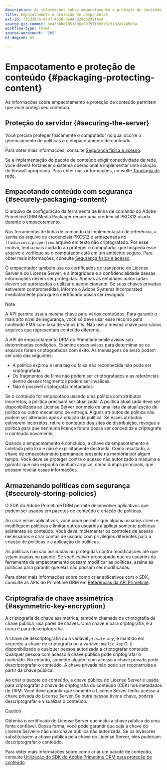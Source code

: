 ```yaml
---
description: As informações sobre empacotamento e proteção de conteúdo permitem que você proteja seu conteúdo.
title: Empacotamento e proteção de componentes
exl-id: f33d382b-07d7-4630-9e44-820d6249fee4
source-git-commit: be43bbbd1051886c8979ff590a3197b2a7249b6a
workflow-type: tm+mt
source-wordcount: '805'
ht-degree: 0%

---
```


# Empacotamento e proteção de conteúdo {#packaging-protecting-content}

As informações sobre empacotamento e proteção de conteúdo permitem que você proteja seu conteúdo.

## Proteção do servidor {#securing-the-server}

Você precisa proteger fisicamente o computador no qual ocorre o gerenciamento de políticas e o empacotamento de conteúdo.

Para obter mais informações, consulte [Segurança física e acesso](../../secure-deployment-guidelines/physical-sec-and-access.md).

Se a implementação do pacote de conteúdo exigir conectividade de rede, você deverá fortalecer o sistema operacional e implementar uma solução de firewall apropriada. Para obter mais informações, consulte [Topologia de rede](../../secure-deployment-guidelines/overview/network-topology.md).

## Empacotando conteúdo com segurança {#securely-packaging-content}

O arquivo de configuração da ferramenta de linha de comando do Adobe Primetime DRM Media Packager requer uma credencial PKCS12 usada durante o empacotamento.

Nas ferramentas de linha de comando da Implementação de referência, a senha do arquivo de credenciais PKCS12 é armazenada no `flashaccess.properties` arquivo em texto não criptografado. Por esse motivo, tenha mais cuidado ao proteger o computador que hospeda esse arquivo e verifique se o computador está em um ambiente seguro. Para obter mais informações, consulte [Segurança física e acesso](../../secure-deployment-guidelines/physical-sec-and-access.md).

O empacotador também usa os certificados de transporte do License Server e do License Server, e a integridade e a confidencialidade dessas informações devem ser protegidas. Apenas as entidades autorizadas devem ser autorizadas a utilizar o acondicionador. Se suas chaves privadas estiverem comprometidas, informe o Adobe Systems Incorporated imediatamente para que o certificado possa ser revogado.

>[!NOTE]
>
>A API permite usar a mesma chave para vários conteúdos. Para garantir o mais alto nível de segurança, você só deve usar esse recurso para conteúdo FMS com taxa de vários bits. Não use a mesma chave para vários arquivos que representam conteúdo diferente.

A API de empacotamento DRM do Primetime emite avisos sob determinadas condições. Examine esses avisos para determinar se os arquivos foram criptografados com êxito. As mensagens de aviso podem ser uma das seguintes:

* A política expirou e uma tag ou faixa não reconhecida não pode ser criptografada.
* Os fragmentos de filme não podem ser criptografados e as referências dentro desses fragmentos podem ser inválidas.
* Não é possível criptografar metadados.

Se o conteúdo for empacotado usando uma política com atributos incorretos, a política precisará ser atualizada. A política atualizada deve ser disponibilizada ao License Server por meio de uma lista de atualização de política ou outro mecanismo de entrega. Alguns atributos de política não podem ser alterados após a criação da política. Se esses atributos estiverem incorretos, retire o conteúdo dos sites de distribuição, revogue a política para que nenhuma licença futura possa ser concedida e criptografe o conteúdo novamente.

Quando o empacotamento é concluído, a chave de empacotamento é coletada pelo lixo e não é explicitamente destruída. Como resultado, a chave de empacotamento permanece presente na memória por algum tempo. Você deve se proteger contra o acesso não autorizado à máquina e garantir que não exponha nenhum arquivo, como dumps principais, que possam revelar essas informações.

## Armazenando políticas com segurança {#securely-storing-policies}

O SDK do Adobe Primetime DRM permite desenvolver aplicativos que podem ser usados em pacotes de conteúdo e criação de políticas.

Ao criar esses aplicativos, você pode permitir que alguns usuários criem e modifiquem políticas e limitar outros usuários a aplicar somente políticas existentes ao conteúdo. Você deve implementar os controles de acesso necessários e criar contas de usuário com privilégios diferentes para a criação de políticas e a aplicação de políticas.

As políticas não são assinadas ou protegidas contra modificações até que sejam usadas no pacote. Se você estiver preocupado que os usuários da ferramenta de empacotamento possam modificar as políticas, assine as políticas para garantir que elas não possam ser modificadas.

Para obter mais informações sobre como criar aplicativos com o SDK, consulte as APIs do Primetime DRM em [Referências da API Primetime](https://help.adobe.com/en_US/primetime/api/index.html#api-Adobe_Primetime_API_References).

## Criptografia de chave assimétrica {#asymmetric-key-encryption}

A criptografia de chave assimétrica, também chamada de criptografia de chave pública, usa pares de chaves. Uma chave é para criptografia, e a outra é para descriptografia.

A chave de descriptografia ou a variável *`private key`*, é mantido em segredo; a chave de criptografia ou a variável *`public key`* O, é disponibilizado a qualquer pessoa autorizada a criptografar conteúdo. Qualquer pessoa com acesso à chave pública pode criptografar o conteúdo. No entanto, somente alguém com acesso à chave privada pode descriptografar o conteúdo. A chave privada não pode ser reconstruída a partir da chave pública.

Ao criar o pacote do conteúdo, a chave pública do License Server é usada para criptografar a chave de criptografia do conteúdo (CEK) nos metadados de DRM. Você deve garantir que somente o License Server tenha acesso à chave privada do License Server. Se outra pessoa tiver a chave, poderá descriptografar e visualizar o conteúdo.

>[!CAUTION]
>
>Obtenha o certificado do License Server que inclui a chave pública de uma fonte confiável. Dessa forma, você pode garantir que seja a chave do License Server e não uma chave pública não autorizada. Se os invasores substituíssem a chave pública pela chave do License Server, eles poderiam descriptografar o conteúdo.

Para obter mais informações sobre como criar um pacote de conteúdo, consulte [Utilização do SDK do Adobe Primetime DRM para proteção de conteúdo](https://helpx.adobe.com/content/dam/help/en/primetime/drm/drm_protecting_content.pdf).
